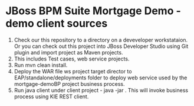 JBoss BPM Suite Mortgage Demo - demo client sources 
==================================================

1. Check our this repository to a directory on a deveveloper workstataion. Or you can check out this project into JBoss Developer Studio using Git plugin and import project as Maven projects.
2. This includes Test cases, web service projects.
3. Run mvn clean install.
4. Deploy the WAR file ws project target director to EAP/standalone/deployments folder to deploy web service used by the mortgage-demoBP project business process.
5. Run java client under client project - java -jar <jar name>. This will invoke business process using KIE REST client.
